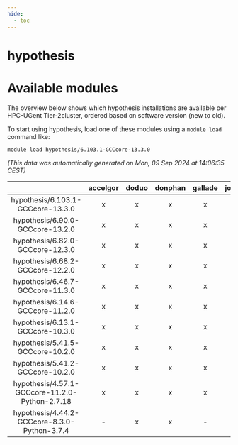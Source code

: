 ```yaml
---
hide:
  - toc
---
```


hypothesis
==========

# Available modules


The overview below shows which hypothesis installations are available per HPC-UGent Tier-2cluster, ordered based on software version (new to old).

To start using hypothesis, load one of these modules using a `module load` command like:

```shell
module load hypothesis/6.103.1-GCCcore-13.3.0
```

*(This data was automatically generated on Mon, 09 Sep 2024 at 14:06:35 CEST)*  

| |accelgor|doduo|donphan|gallade|joltik|shinx|skitty|
| :---: | :---: | :---: | :---: | :---: | :---: | :---: | :---: |
|hypothesis/6.103.1-GCCcore-13.3.0|x|x|x|x|x|x|x|
|hypothesis/6.90.0-GCCcore-13.2.0|x|x|x|x|x|x|x|
|hypothesis/6.82.0-GCCcore-12.3.0|x|x|x|x|x|x|x|
|hypothesis/6.68.2-GCCcore-12.2.0|x|x|x|x|x|x|x|
|hypothesis/6.46.7-GCCcore-11.3.0|x|x|x|x|x|x|x|
|hypothesis/6.14.6-GCCcore-11.2.0|x|x|x|x|x|-|x|
|hypothesis/6.13.1-GCCcore-10.3.0|x|x|x|x|x|-|x|
|hypothesis/5.41.5-GCCcore-10.2.0|x|x|x|x|x|-|x|
|hypothesis/5.41.2-GCCcore-10.2.0|x|x|x|x|x|-|x|
|hypothesis/4.57.1-GCCcore-11.2.0-Python-2.7.18|x|x|x|x|x|-|x|
|hypothesis/4.44.2-GCCcore-8.3.0-Python-3.7.4|-|x|x|-|x|-|x|
